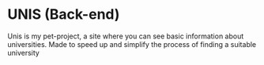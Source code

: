 # UNIS (Back-end)

Unis is my pet-project, a site where you can see basic information about universities.
Made to speed up and simplify the process of finding a suitable university